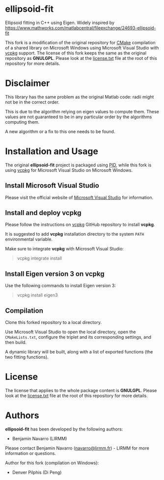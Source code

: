 
ellipsoid-fit
==============

Ellipsoid fitting in C++ using Eigen. Widely inspired by https://www.mathworks.com/matlabcentral/fileexchange/24693-ellipsoid-fit

This fork is a modification of the original repository for [CMake](https://github.com/Kitware/CMake) compilation of a shared library on Microsoft Windows using Microsoft Visual Studio with [vcpkg](https://github.com/microsoft/vcpkg) support. The license of this fork keeps the same as the original repository as **GNULGPL**. Please look at the [license.txt](./license.txt) file at the root of this repository for more details.

# Disclaimer

This library has the same problem as the original Matlab code: radii might not be in the correct order.

This is due to the algorithm relying on eigen values to compute them. These values are not guaranteed to be in any particular order by the algorithms computing them.

A new algorithm or a fix to this one needs to be found.

Installation and Usage
======================

The original **ellipsoid-fit** project is packaged using [PID](http://pid.lirmm.net), while this fork is using [vcpkg](https://github.com/microsoft/vcpkg) for Microsoft Visual Studio on Microsoft Windows. 

## Install Microsoft Visual Studio

Please visit the official website of [Microsoft Visual Studio](https://visualstudio.microsoft.com/) for information.

## Install and deploy vcpkg

Please follow the instructions on [vcpkg](https://github.com/microsoft/vcpkg) GitHub repository to install **vcpkg**.

It is suggested to add **vcpkg** installation directory to the system `PATH` environmental variable.

Make sure to integrate **vcpkg** with Microsoft Visual Studio:

> vcpkg integrate install

## Install Eigen version 3 on vcpkg

Use the following commands to install Eigen version 3: 

> vcpkg install eigen3

## Compilation

Clone this forked repository to a local directory.

Use Microsoft Visual Studio to open the local directory, open the `CMakeLists.txt`, configure the triplet and its corresponding settings, and then build.

A dynamic library will be built, along with a list of exported functions (the two fitting functions).

License
=======

The license that applies to the whole package content is **GNULGPL**. Please look at the [license.txt](./license.txt) file at the root of this repository for more details.

Authors
=======

**ellipsoid-fit** has been developed by the following authors: 
+ Benjamin Navarro (LIRMM)

Please contact Benjamin Navarro (navarro@lirmm.fr) - LIRMM for more information or questions.

Author for this fork (compilation on Windows):
+ Denver Pilphis (Di Peng)